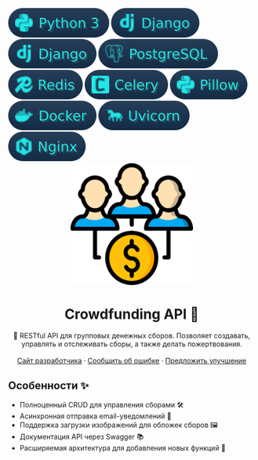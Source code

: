 <!-- Python 3 --><a href="https://www.python.org/downloads/release/python-31010/"><img src="./images/python_3.svg"></a>
<!-- Django --><a href="https://docs.djangoproject.com/en/5.1/releases/5.0/"><img src="./images/django.svg"></a>
<!-- DRF --><a href="https://www.django-rest-framework.org/"><img src="./images/django.svg"></a>
<!-- PostgreSQL --><a href="https://www.postgresql.org/docs/"><img src="./images/postgresql.svg"></a>



<!-- Redis --><a href="https://redis.io/documentation"><img src="./images/redis.svg"></a>
<!-- Celery --><a href="https://docs.celeryproject.org/en/stable/"><img src="./images/celery.svg"></a>
<!-- Pillow --><a href="https://pillow.readthedocs.io/en/stable/releasenotes/10.3.0.html"><img src="./images/pillow.svg"></a>


<!-- Docker --><a href="https://docs.docker.com/"><img src="./images/docker.svg"></a>
<!-- Uvicorn --><a href="https://www.uvicorn.org/release-notes/"><img src="./images/uvicorn.svg"></a>
<!-- Nginx --><a href="https://nginx.org/en/docs/"><img src="./images/nginx.svg"></a>


<div align="center">
  <a href="https://github.com/meteopavel/Crowdfunding_API">
    <img src="./images/logo.svg" alt="Logo" width="250" height="auto">
  </a>
  <h1 align="center">Crowdfunding API 🎉</h1>
  <p align="center">
    🔧 RESTful API для групповых денежных сборов. Позволяет создавать, управлять и отслеживать сборы, а также делать пожертвования.
    <br /><br />
    <a href="https://meteopavel.space">Сайт разработчика</a>
    ·
    <a href="https://github.com/meteopavel/Crowdfunding_API/issues/new?labels=bug">Сообщить об ошибке</a>
    ·
    <a href="https://github.com/meteopavel/Crowdfunding_API/issues/new?labels=enhancement">Предложить улучшение</a>
  </p>
</div>

## Особенности ✨
- Полноценный CRUD для управления сборами 🛠️
- Асинхронная отправка email-уведомлений 📧
- Поддержка загрузки изображений для обложек сборов 🖼️
- Документация API через Swagger 📚
- Расширяемая архитектура для добавления новых функций 🔧